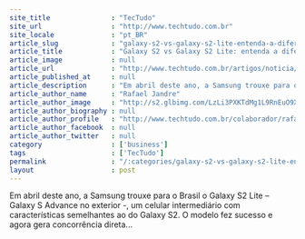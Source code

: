 ```yaml
---
site_title               : "TecTudo"
site_url                 : "http://www.techtudo.com.br"
site_locale              : "pt_BR"
article_slug             : "galaxy-s2-vs-galaxy-s2-lite-entenda-a-diferenca"
article_title            : "Galaxy S2 vs Galaxy S2 Lite: entenda a diferença"
article_image            : null
article_url              : "http://www.techtudo.com.br/artigos/noticia/2012/10/galaxy-s2-vs-galaxy-s2-lite.html"
article_published_at     : null
article_description      : "Em abril deste ano, a Samsung trouxe para o Brasil o Galaxy S2 Lite – Galaxy S Advance no exterior -, um celular intermediário com características semelhantes ao do Galaxy S2. O modelo fez sucesso e agora gera concorrência direta..."
article_author_name      : "Rafael Jandre"
article_author_image     : "http://s2.glbimg.com/LzLi3PXKTdMg1L9RnEuO9XPvX5c=/30x30/s2.glbimg.com/FG2aO0_n-yXdURyjz6-LjvGJ63A=/0x0:140x140/75x75/s.glbimg.com/po/tt2/f/original/2013/01/22/foto_rafael_jandre.jpeg"
article_author_biography : null
article_author_profile   : "http://www.techtudo.com.br/colaborador/rafael-jandre.html"
article_author_facebook  : null
article_author_twitter   : null
category                 : ['business']
tags                     : ['TecTudo']
permalink                : "/:categories/galaxy-s2-vs-galaxy-s2-lite-entenda-a-diferenca/"
layout                   : post
---
```


Em abril deste ano, a Samsung trouxe para o Brasil o Galaxy S2 Lite – Galaxy S Advance no exterior -, um celular intermediário com características semelhantes ao do Galaxy S2. O modelo fez sucesso e agora gera concorrência direta...
